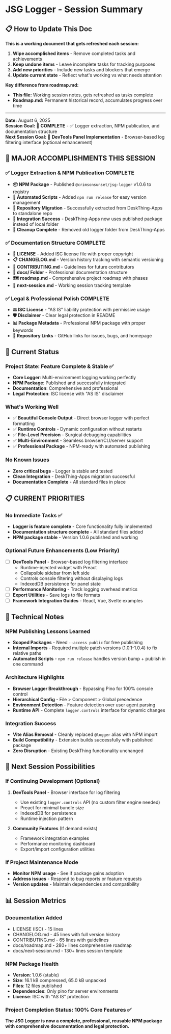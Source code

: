 # JSG Logger - Session Summary

## 📋 How to Update This Doc

**This is a working document that gets refreshed each session:**
1. **Wipe accomplished items** - Remove completed tasks and achievements
2. **Keep undone items** - Leave incomplete tasks for tracking purposes
3. **Add new priorities** - Include new tasks and blockers that emerge
4. **Update current state** - Reflect what's working vs what needs attention

**Key difference from roadmap.md:**
- **This file:** Working session notes, gets refreshed as tasks complete
- **Roadmap.md:** Permanent historical record, accumulates progress over time

---

**Date:** August 6, 2025  
**Session Goal:** 🎯 **COMPLETE** - ✅ Logger extraction, NPM publication, and documentation structure  
**Next Session Goal:** 🎨 **DevTools Panel Implementation** - Browser-based log filtering interface (optional enhancement)

## 🎉 MAJOR ACCOMPLISHMENTS THIS SESSION

### ✅ Logger Extraction & NPM Publication COMPLETE
- **📦 NPM Package** - Published `@crimsonsunset/jsg-logger` v1.0.6 to registry
- **🔧 Automated Scripts** - Added `npm run release` for easy version management
- **📂 Repository Migration** - Successfully extracted from DeskThing-Apps to standalone repo
- **🔄 Integration Success** - DeskThing-Apps now uses published package instead of local folder
- **🧹 Cleanup Complete** - Removed old logger folder from DeskThing-Apps

### ✅ Documentation Structure COMPLETE
- **📄 LICENSE** - Added ISC license file with proper copyright
- **📋 CHANGELOG.md** - Version history tracking with semantic versioning
- **🤝 CONTRIBUTING.md** - Guidelines for future contributors
- **📁 docs/ Folder** - Professional documentation structure
- **🗺️ roadmap.md** - Comprehensive project roadmap with phases
- **📝 next-session.md** - Working session tracking template

### ✅ Legal & Professional Polish COMPLETE
- **⚖️ ISC License** - "AS IS" liability protection with permissive usage
- **🛡️ Disclaimer** - Clear legal protection in README
- **📊 Package Metadata** - Professional NPM package with proper keywords
- **🔗 Repository Links** - GitHub links for issues, bugs, and homepage

## 🎯 Current Status

### **Project State: Feature Complete & Stable** ✅
- **Core Logger**: Multi-environment logging working perfectly
- **NPM Package**: Published and successfully integrated
- **Documentation**: Comprehensive and professional
- **Legal Protection**: ISC license with "AS IS" disclaimer

### **What's Working Well**
- ✅ **Beautiful Console Output** - Direct browser logger with perfect formatting
- ✅ **Runtime Controls** - Dynamic configuration without restarts
- ✅ **File-Level Precision** - Surgical debugging capabilities
- ✅ **Multi-Environment** - Seamless browser/CLI/server support
- ✅ **Professional Package** - NPM-ready with automated publishing

### **No Known Issues**
- **Zero critical bugs** - Logger is stable and tested
- **Clean Integration** - DeskThing-Apps migration successful
- **Documentation Complete** - All standard files in place

## 📋 CURRENT PRIORITIES

### **No Immediate Tasks** ✅
- **Logger is feature complete** - Core functionality fully implemented
- **Documentation structure complete** - All standard files added
- **NPM package stable** - Version 1.0.6 published and working

### **Optional Future Enhancements** (Low Priority)
- [ ] **DevTools Panel** - Browser-based log filtering interface
  - Runtime-injected widget with Preact
  - Collapsible sidebar from left side
  - Controls console filtering without displaying logs
  - IndexedDB persistence for panel state
- [ ] **Performance Monitoring** - Track logging overhead metrics
- [ ] **Export Utilities** - Save logs to file formats
- [ ] **Framework Integration Guides** - React, Vue, Svelte examples

## 🔧 Technical Notes

### **NPM Publishing Lessons Learned**
- **Scoped Packages** - Need `--access public` for free publishing
- **Internal Imports** - Required multiple patch versions (1.0.1-1.0.4) to fix relative paths
- **Automated Scripts** - `npm run release` handles version bump + publish in one command

### **Architecture Highlights**  
- **Browser Logger Breakthrough** - Bypassing Pino for 100% console control
- **Hierarchical Config** - File > Component > Global precedence
- **Environment Detection** - Feature detection over user agent parsing
- **Runtime API** - Complete `logger.controls` interface for dynamic changes

### **Integration Success**
- **Vite Alias Removal** - Cleanly replaced `@logger` alias with NPM import
- **Build Compatibility** - Extension builds successfully with published package
- **Zero Disruption** - Existing DeskThing functionality unchanged

## 🎯 Next Session Possibilities

### **If Continuing Development** (Optional)
1. **DevTools Panel** - Browser interface for log filtering
   - Use existing `logger.controls` API (no custom filter engine needed)
   - Preact for minimal bundle size
   - IndexedDB for persistence
   - Runtime injection pattern

2. **Community Features** (If demand exists)
   - Framework integration examples
   - Performance monitoring dashboard
   - Export/import configuration utilities

### **If Project Maintenance Mode**
- **Monitor NPM usage** - See if package gains adoption
- **Address issues** - Respond to bug reports or feature requests
- **Version updates** - Maintain dependencies and compatibility

## 📊 Session Metrics

### **Documentation Added**
- LICENSE (ISC) - 15 lines
- CHANGELOG.md - 45 lines with full version history
- CONTRIBUTING.md - 65 lines with guidelines
- docs/roadmap.md - 280+ lines comprehensive roadmap
- docs/next-session.md - 130+ lines session template

### **NPM Package Health**
- **Version**: 1.0.6 (stable)
- **Size**: 16.1 kB compressed, 65.0 kB unpacked
- **Files**: 12 files published
- **Dependencies**: Only pino for server environments
- **License**: ISC with "AS IS" protection

### **Project Completion Status**: 100% Core Features ✅

**The JSG Logger is now a complete, professional, reusable NPM package with comprehensive documentation and legal protection.**
